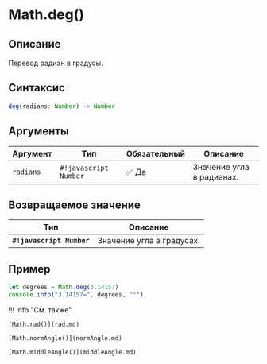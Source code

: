 # Math.deg()

## Описание
Перевод радиан в градусы.

## Синтаксис
```javascript
deg(radians: Number) -> Number
``` 

## Аргументы
| Аргумент | Тип    | Обязательный | Описание                     |
|----------|--------|--------------|------------------------------|
| `radians`      | `#!javascript Number` | :white_check_mark: Да           | Значение угла в радианах.        |

## Возвращаемое значение
| Тип      | Описание                                                                 |
|----------|--------------------------------------------------------------------------|
| **`#!javascript Number`** | Значение угла в градусах. |

## Пример
``` javascript linenums="1"
let degrees = Math.deg(3.14157)
console.info("3.14157=", degrees, "°")
``` 

!!! info "См. также"

    [Math.rad()](rad.md)

    [Math.normAngle()](normAngle.md)

    [Math.middleAngle()](middleAngle.md)

